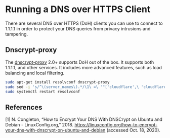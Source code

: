 # Running a DNS over HTTPS Client

There are several DNS over HTTPS (DoH) clients you can use to connect to 1.1.1.1 in order to protect your DNS queries from privacy intrusions and tampering.

## Dnscrypt-proxy

The [dnscrypt-proxy](https://dnscrypt.info) 2.0+ supports DoH out of the box. It supports both 1.1.1.1, and other services. It includes more advanced features, such as load balancing and local filtering.

```bash
sudo apt-get install resolvconf dnscrypt-proxy
sudo sed -i 's/^\(server_names\).*/\1\ =\ '"['cloudflare',\ 'cloudflare-ipv6']/" '/etc/dnscrypt-proxy/dnscrypt-proxy.toml'
sudo systemctl restart resolvconf
```

## References

[1] N. Congleton, “How to Encrypt Your DNS With DNSCrypt on Ubuntu and Debian - LinuxConfig.org,” 2018. https://linuxconfig.org/how-to-encrypt-your-dns-with-dnscrypt-on-ubuntu-and-debian (accessed Oct. 18, 2020).